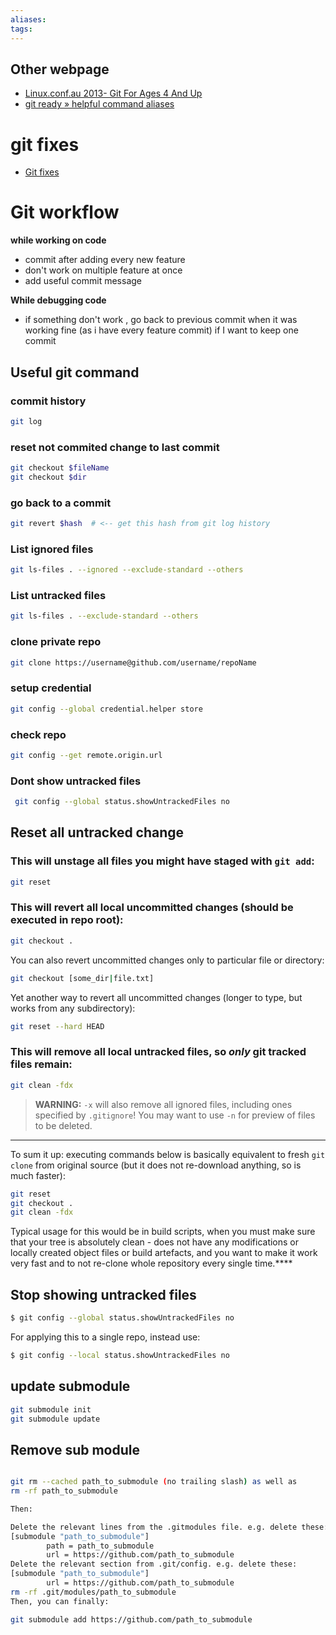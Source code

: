 ```yaml
---
aliases: 
tags: 
---
```



## Other webpage
- [Linux.conf.au 2013- Git For Ages 4 And Up](https://www.youtube.com/watch?v=1ffBJ4sVUb4)
- [git ready » helpful command aliases](https://gitready.com/intermediate/2009/02/06/helpful-command-aliases.html)

# git fixes
- [Git fixes](docs/Git%20fixes.md)

# Git workflow

**while working on code**
- commit after adding every new feature 
- don't work on multiple feature at once 
- add useful commit message 


**While debugging code**
- if something don't work , go back to previous commit when it was working fine (as i have every feature commit) if I want to keep one commit 


## Useful git command
### commit history
```bash
git log 
```

### reset not commited change to last commit
```bash
git checkout $fileName
git checkout $dir
```

### go back to a commit 
```bash
git revert $hash  # <-- get this hash from git log history
```

### List ignored files
```bash
git ls-files . --ignored --exclude-standard --others
```

### List untracked files
```bash
git ls-files . --exclude-standard --others
```

### clone private repo
```bash
git clone https://username@github.com/username/repoName
```

### setup credential
```bash
git config --global credential.helper store
```

### check repo
```bash
git config --get remote.origin.url
```

### Dont show untracked files

```bash
 git config --global status.showUntrackedFiles no 
```

## Reset all untracked change
###   This will unstage all files you might have staged with `git add`:
```bash
git reset
```

###   This will revert all local uncommitted changes (should be executed in repo root):
```bash
git checkout .
```


You can also revert uncommitted changes only to particular file or directory:
```bash
git checkout [some_dir|file.txt]
```

Yet another way to revert all uncommitted changes (longer to type, but works from any subdirectory):   
```bash
git reset --hard HEAD
```

###  This will remove all local untracked files, so _only_ git tracked files remain:
```bash
git clean -fdx
```
  
> **WARNING:** `-x` will also remove all ignored files, including ones specified by `.gitignore`! You may want to use `-n` for preview of files to be deleted.


---

To sum it up: executing commands below is basically equivalent to fresh `git clone` from original source (but it does not re-download anything, so is much faster):

```bash
git reset
git checkout .
git clean -fdx
```

Typical usage for this would be in build scripts, when you must make sure that your tree is absolutely clean - does not have any modifications or locally created object files or build artefacts, and you want to make it work very fast and to not re-clone whole repository every single time.****

## Stop showing untracked files
```bash
$ git config --global status.showUntrackedFiles no
```

For applying this to a single repo, instead use:

```bash
$ git config --local status.showUntrackedFiles no
```

## update submodule
```bash 
git submodule init
git submodule update
```

## Remove sub module
```bash 

git rm --cached path_to_submodule (no trailing slash) as well as
rm -rf path_to_submodule

Then:

Delete the relevant lines from the .gitmodules file. e.g. delete these:
[submodule "path_to_submodule"]
        path = path_to_submodule
        url = https://github.com/path_to_submodule
Delete the relevant section from .git/config. e.g. delete these:
[submodule "path_to_submodule"]
        url = https://github.com/path_to_submodule
rm -rf .git/modules/path_to_submodule
Then, you can finally:

git submodule add https://github.com/path_to_submodule

```

